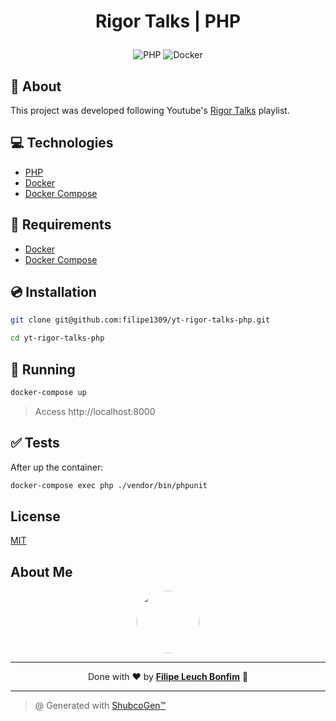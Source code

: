 # <p align="center"> Rigor Talks | PHP</p>

<p align="center">
    <img src="https://img.shields.io/badge/Code-PHP-informational?style=flat-square&logo=php&color=777bb4&logoColor=8892BF" alt="PHP" />
    <img src="https://img.shields.io/badge/Tools-Docker-informational?style=flat-square&logo=docker&color=2496ED" alt="Docker" />
</p>

## 💬 About

This project was developed following Youtube's [Rigor Talks](https://www.youtube.com/watch?v=Ttk9fDGwjrY&list=PLfgj7DYkKH3Cd8bdu5SIHGYXh_bPV2idP&index=2&ab_channel=CarlosBuenosvinosZamora) playlist.

## :computer: Technologies

- [PHP](https://www.php.net/)
- [Docker](https://www.docker.com/)
- [Docker Compose](https://docs.docker.com/compose/)

## :scroll: Requirements

- [Docker](https://www.docker.com/)
- [Docker Compose](https://docs.docker.com/compose/)

## :cd: Installation

```sh
git clone git@github.com:filipe1309/yt-rigor-talks-php.git
```

```sh
cd yt-rigor-talks-php
```

## :runner: Running

```sh
docker-compose up
```

> Access http://localhost:8000

## :white_check_mark: Tests

After up the container:

```sh
docker-compose exec php ./vendor/bin/phpunit
```

## License

[MIT](https://choosealicense.com/licenses/mit/)

## About Me

<p align="center">
    <a style="font-weight: bold" href="https://www.linkedin.com/in/filipe1309/">
    <img style="border-radius:50%" width="100px; "src="https://avatars.githubusercontent.com/u/2081014?s=60&v=4"/>
    </a>
</p>

---

<p align="center">
    Done with ♥ by <a style="font-weight: bold" href="https://www.linkedin.com/in/filipe1309/">Filipe Leuch Bonfim</a> 🖖
</p>

---

> @ Generated with [ShubcoGen™](https://github.com/filipe1309/shubcogen)
